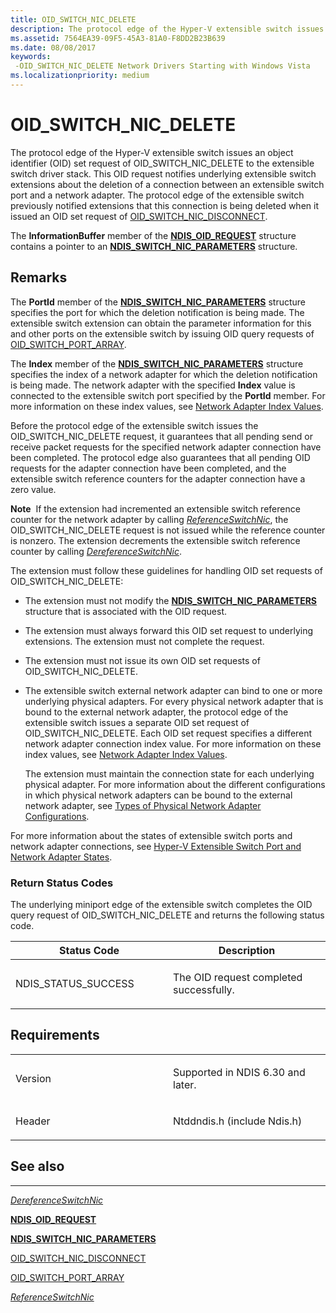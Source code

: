 ```yaml
---
title: OID_SWITCH_NIC_DELETE
description: The protocol edge of the Hyper-V extensible switch issues an object identifier (OID) set request of OID_SWITCH_NIC_DELETE to the extensible switch driver stack.
ms.assetid: 7564EA39-09F5-45A3-81A0-F8DD2B23B639
ms.date: 08/08/2017
keywords: 
 -OID_SWITCH_NIC_DELETE Network Drivers Starting with Windows Vista
ms.localizationpriority: medium
---
```


# OID\_SWITCH\_NIC\_DELETE


The protocol edge of the Hyper-V extensible switch issues an object identifier (OID) set request of OID\_SWITCH\_NIC\_DELETE to the extensible switch driver stack. This OID request notifies underlying extensible switch extensions about the deletion of a connection between an extensible switch port and a network adapter. The protocol edge of the extensible switch previously notified extensions that this connection is being deleted when it issued an OID set request of [OID\_SWITCH\_NIC\_DISCONNECT](oid-switch-nic-disconnect.md).

The **InformationBuffer** member of the [**NDIS\_OID\_REQUEST**](https://docs.microsoft.com/windows-hardware/drivers/ddi/content/ndis/ns-ndis-_ndis_oid_request) structure contains a pointer to an [**NDIS\_SWITCH\_NIC\_PARAMETERS**](https://docs.microsoft.com/windows-hardware/drivers/ddi/content/ntddndis/ns-ntddndis-_ndis_switch_nic_parameters) structure.

Remarks
-------

The **PortId** member of the [**NDIS\_SWITCH\_NIC\_PARAMETERS**](https://docs.microsoft.com/windows-hardware/drivers/ddi/content/ntddndis/ns-ntddndis-_ndis_switch_nic_parameters) structure specifies the port for which the deletion notification is being made. The extensible switch extension can obtain the parameter information for this and other ports on the extensible switch by issuing OID query requests of [OID\_SWITCH\_PORT\_ARRAY](oid-switch-port-array.md).

The **Index** member of the [**NDIS\_SWITCH\_NIC\_PARAMETERS**](https://docs.microsoft.com/windows-hardware/drivers/ddi/content/ntddndis/ns-ntddndis-_ndis_switch_nic_parameters) structure specifies the index of a network adapter for which the deletion notification is being made. The network adapter with the specified **Index** value is connected to the extensible switch port specified by the **PortId** member. For more information on these index values, see [Network Adapter Index Values](https://docs.microsoft.com/windows-hardware/drivers/network/network-adapter-index-values).

Before the protocol edge of the extensible switch issues the OID\_SWITCH\_NIC\_DELETE request, it guarantees that all pending send or receive packet requests for the specified network adapter connection have been completed. The protocol edge also guarantees that all pending OID requests for the adapter connection have been completed, and the extensible switch reference counters for the adapter connection have a zero value.

**Note**  If the extension had incremented an extensible switch reference counter for the network adapter by calling [*ReferenceSwitchNic*](https://docs.microsoft.com/windows-hardware/drivers/ddi/content/ndis/nc-ndis-ndis_switch_reference_switch_nic), the OID\_SWITCH\_NIC\_DELETE request is not issued while the reference counter is nonzero. The extension decrements the extensible switch reference counter by calling [*DereferenceSwitchNic*](https://docs.microsoft.com/windows-hardware/drivers/ddi/content/ndis/nc-ndis-ndis_switch_dereference_switch_nic).

 

The extension must follow these guidelines for handling OID set requests of OID\_SWITCH\_NIC\_DELETE:

-   The extension must not modify the [**NDIS\_SWITCH\_NIC\_PARAMETERS**](https://docs.microsoft.com/windows-hardware/drivers/ddi/content/ntddndis/ns-ntddndis-_ndis_switch_nic_parameters) structure that is associated with the OID request.

-   The extension must always forward this OID set request to underlying extensions. The extension must not complete the request.

-   The extension must not issue its own OID set requests of OID\_SWITCH\_NIC\_DELETE.

-   The extensible switch external network adapter can bind to one or more underlying physical adapters. For every physical network adapter that is bound to the external network adapter, the protocol edge of the extensible switch issues a separate OID set request of OID\_SWITCH\_NIC\_DELETE. Each OID set request specifies a different network adapter connection index value. For more information on these index values, see [Network Adapter Index Values](https://docs.microsoft.com/windows-hardware/drivers/network/network-adapter-index-values).

    The extension must maintain the connection state for each underlying physical adapter. For more information about the different configurations in which physical network adapters can be bound to the external network adapter, see [Types of Physical Network Adapter Configurations](https://docs.microsoft.com/windows-hardware/drivers/network/types-of-physical-network-adapter-configurations).

For more information about the states of extensible switch ports and network adapter connections, see [Hyper-V Extensible Switch Port and Network Adapter States](https://docs.microsoft.com/windows-hardware/drivers/network/hyper-v-extensible-switch-port-and-network-adapter-states).

### Return Status Codes

The underlying miniport edge of the extensible switch completes the OID query request of OID\_SWITCH\_NIC\_DELETE and returns the following status code.

<table>
<colgroup>
<col width="50%" />
<col width="50%" />
</colgroup>
<thead>
<tr class="header">
<th>Status Code</th>
<th>Description</th>
</tr>
</thead>
<tbody>
<tr class="odd">
<td><p>NDIS_STATUS_SUCCESS</p></td>
<td><p>The OID request completed successfully.</p></td>
</tr>
</tbody>
</table>

 

Requirements
------------

<table>
<colgroup>
<col width="50%" />
<col width="50%" />
</colgroup>
<tbody>
<tr class="odd">
<td><p>Version</p></td>
<td><p>Supported in NDIS 6.30 and later.</p></td>
</tr>
<tr class="even">
<td><p>Header</p></td>
<td>Ntddndis.h (include Ndis.h)</td>
</tr>
</tbody>
</table>

## See also


****
[*DereferenceSwitchNic*](https://docs.microsoft.com/windows-hardware/drivers/ddi/content/ndis/nc-ndis-ndis_switch_dereference_switch_nic)

[**NDIS\_OID\_REQUEST**](https://docs.microsoft.com/windows-hardware/drivers/ddi/content/ndis/ns-ndis-_ndis_oid_request)

[**NDIS\_SWITCH\_NIC\_PARAMETERS**](https://docs.microsoft.com/windows-hardware/drivers/ddi/content/ntddndis/ns-ntddndis-_ndis_switch_nic_parameters)

[OID\_SWITCH\_NIC\_DISCONNECT](oid-switch-nic-disconnect.md)

[OID\_SWITCH\_PORT\_ARRAY](oid-switch-port-array.md)

[*ReferenceSwitchNic*](https://docs.microsoft.com/windows-hardware/drivers/ddi/content/ndis/nc-ndis-ndis_switch_reference_switch_nic)

 

 




